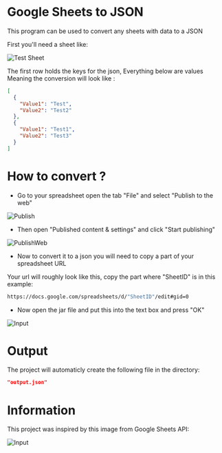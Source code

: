 # Google Sheets to JSON

This program can be used to convert any sheets with data to a JSON

First you'll need a sheet like:

![Test Sheet](https://imgur.com/JpfNoeQ.png)

The first row holds the keys for the json, Everything below are values
Meaning the conversion will look like :
```Json
[
  {
    "Value1": "Test",
    "Value2": "Test2"
  },
  {
    "Value1": "Test1",
    "Value2": "Test3"
  }
]
```

# How to convert ?

- Go to your spreadsheet open the tab "File" and select "Publish to the web"

![Publish](https://imgur.com/NRlxJsM.png)

- Then open "Published content & settings" and click "Start publishing"

![PublishWeb](https://imgur.com/NIuBID6.png)

- Now to convert it to a json you will need to copy a part of your spreadsheet URL

Your url will roughly look like this, copy the part where "SheetID" is in this example:
```sh
https://docs.google.com/spreadsheets/d/"SheetID"/edit#gid=0
```

- Now open the jar file and put this into the text box and press "OK"

![Input](https://imgur.com/E05945k.png)

# Output

The project will automaticly create the following file in the directory:
```json
"output.json"
```


# Information

This project was inspired by this image from Google Sheets API:

![Input](https://imgur.com/a/J0Piaho.png)
 